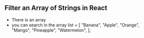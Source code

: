 ## Filter an Array of Strings in React

- There is an array
- you can search in the array
  list = [
  "Banana",
  "Apple",
  "Orange",
  "Mango",
  "Pineapple",
  "Watermelon",
  ];
